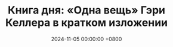 ---
title: "Книга дня: «Одна вещь» Гэри Келлера в кратком изложении"
description: >-
  🎯 «Одна вещь» — практическое руководство Гэри Келлера о том, как сосредоточиться на главном и добиться успеха в жизни и бизнесе. Узнайте, как достичь целей с книгой "Одна вещь" Гэри Келлера! Фокус на главном для продуктивности и успеха в жизни и бизнесе.
date: 2024-11-05 00:00:00 +0800
categories: [Мышление, Конспекты-книг]
tags:
  [
    одна-вещь,
    гэри-келлер,
    продуктивность,
    постановка-целей,
    фокус,
    управление-временем,
    минимализм,
    успех,
    приоритеты,
    баланс-работы-и-жизни,
    привычки,
    бизнес-стратегии,
    карьерный-рост,
    саморазвитие,
    мотивация
  ]
image: 
alt: Обложка книги Одна вещь Гэри Келлера
fallback:
  - 
  - 
---